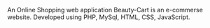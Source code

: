 An Online Shopping web application Beauty-Cart is an e-commerse website. Developed using PHP, MySql, HTML, CSS, JavaScript.
